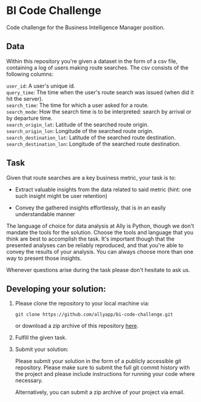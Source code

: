 # BI Code Challenge

Code challenge for the Business Intelligence Manager position.

## Data

Within this repository you're given a dataset in the form of a csv file, containing a log of users making route searches. The csv consists of the following columns:

`user_id`: A user's unique id.<br>
`query_time`: The time when the user's route search was issued (when did it hit the server).<br>
`search_time`: The time for which a user asked for a route.<br>
`search_mode`: How the search time is to be interpreted: search by arrival or by departure time.<br>
`search_origin_lat`: Latitude of the searched route origin.<br>
`search_origin_lon`: Longitude of the searched route origin.<br>
`search_destination_lat`: Latitude of the searched route destination.<br>
`search_destination_lon`: Longitude of the searched route destination.

## Task

Given that route searches are a key business metric, your task is to:

   - Extract valuable insights from the data related to said metric (hint: one such insight might be user retention)

   - Convey the gathered insights effortlessly, that is in an easily understandable manner

The language of choice for data analysis at Ally is Python, though we don't mandate the tools for the solution. Choose the tools and language that you think are best to accomplish the task. It's important though that the presented analyses can be reliably reproduced, and that you're able to convey the results of your analysis. You can always choose more than one way to present those insights.

Whenever questions arise during the task please don't hesitate to ask us.

## Developing your solution:

1. Please clone the repository to your local machine via:

    ```
    git clone https://github.com/allyapp/bi-code-challenge.git
    ```

    or download a zip archive of this repository [here](https://github.com/allyapp/bi-code-challenge/archive/master.zip).

2. Fulfill the given task.

3. Submit your solution:

    Please submit your solution in the form of a publicly accessible git repository. Please make sure to submit the full git commit history with the project and please include instructions for running your code where necessary.

    Alternatively, you can submit a zip archive of your project via email.
